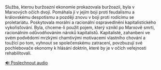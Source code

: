 
Služba, kterou buržoazní ekonomie prokazovala buržoazii, byla v Marxových očích dvojí. Pomáhala jí v jejím boji proti feudalismu a královskému despotismu a později znovu v boji proti rodícímu se proletariátu. Poskytovala morální a racionální ospravedlnění kapitalistického vykořisťování. Byla, chceme-li použít pojem, který vznikl po Marxově smrti, racionálním odůvodňováním nároků kapitalistů. Kapitalisté, zahanbeni ve svém podvědomí mrzkými chamtivými motivacemi vlastního chování a toužící po tom, vyhnout se společenskému zatracení, povzbuzují své pochlebovače ekonomy k hlásání doktrín, které by je v očích veřejnosti rehabilitovali.

[🔊 Poslechnout audio](/data/7-paragraphs/audio/chapter_25/para_005-Sluba-kterou-buroazn-ekonomie-prokazovala-bur.mp3)
